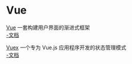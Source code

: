 # Vue #

[Vue](https://github.com/vuejs/vue) 一套构建用户界面的渐进式框架<br>
[-文档](https://cn.vuejs.org/)

[Vuex](https://github.com/vuejs/vuex) 一个专为 Vue.js 应用程序开发的状态管理模式<br>
[-文档](https://vuex.vuejs.org/zh-cn/)